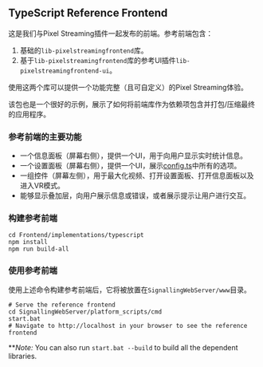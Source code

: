 ## TypeScript Reference Frontend

这是我们与Pixel Streaming插件一起发布的前端。参考前端包含：

1. 基础的`lib-pixelstreamingfrontend`库。
2. 基于`lib-pixelstreamingfrontend`库的参考UI插件`lib-pixelstreamingfrontend-ui`。

使用这两个库可以提供一个功能完整（且可自定义）的Pixel Streaming体验。

该包也是一个很好的示例，展示了如何将前端库作为依赖项包含并打包/压缩最终的应用程序。

### 参考前端的主要功能
- 一个信息面板（屏幕右侧），提供一个UI，用于向用户显示实时统计信息。
- 一个设置面板（屏幕右侧），提供一个UI，展示[config.ts](/Frontend/library/src/Config/Config.ts)中所有的选项。
- 一组控件（屏幕左侧），用于最大化视频、打开设置面板、打开信息面板以及进入VR模式。
- 能够显示叠加层，向用户展示信息或错误，或者展示提示让用户进行交互。

### 构建参考前端
```
cd Frontend/implementations/typescript
npm install
npm run build-all
```

### 使用参考前端
使用上述命令构建参考前端后，它将被放置在`SignallingWebServer/www`目录。
```
# Serve the reference frontend
cd SignallingWebServer/platform_scripts/cmd
start.bat
# Navigate to http://localhost in your browser to see the reference frontend
```

***Note:* You can also run `start.bat --build` to build all the dependent libraries.
